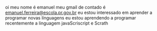 oi meu nome é emanuel
meu gmail de contado é emanuel.ferreira@escola.pr.gov.br
eu estou interessado em aprender a programar novas línguagens 
eu estou aprendendo a programar recentemente a linguagem javaScriscript e Scrath



